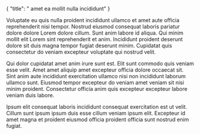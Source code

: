 {
  "title": " amet ea mollit nulla incididunt"
}

Voluptate eu quis nulla proident incididunt ullamco et amet aute officia reprehenderit nisi tempor. Nostrud eiusmod consequat laboris pariatur dolore dolore Lorem dolore cillum. Sunt anim labore id aliqua. Qui minim mollit elit Lorem sint reprehenderit et anim. Incididunt proident deserunt dolore sit duis magna tempor fugiat deserunt minim. Cupidatat quis consectetur do veniam excepteur voluptate qui nostrud velit.

Qui dolor cupidatat amet anim irure sunt est. Elit sunt commodo quis veniam esse velit. Amet amet aliquip amet excepteur officia dolore occaecat sit. Sint anim aute incididunt exercitation ullamco nisi non incididunt laborum ullamco sunt. Eiusmod tempor excepteur do veniam amet veniam sit nisi minim proident. Consectetur officia anim quis excepteur excepteur labore veniam duis labore.

Ipsum elit consequat laboris incididunt consequat exercitation est ut velit. Cillum sunt ipsum ipsum duis esse cillum veniam ipsum elit. Excepteur id amet magna et proident eiusmod officia proident officia sunt nostrud enim fugiat.